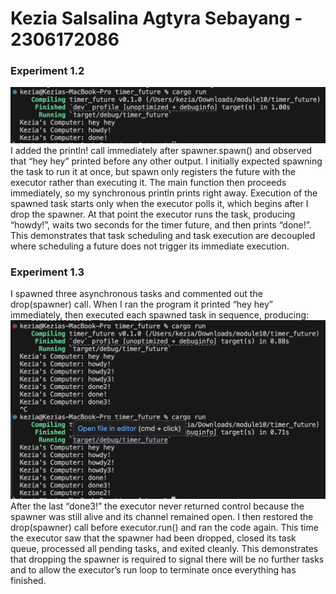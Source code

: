 # Kezia Salsalina Agtyra Sebayang - 2306172086

### Experiment 1.2
![alt text](img/img1.png)
I added the println! call immediately after spawner.spawn() and observed that “hey hey” printed before any other output. I initially expected spawning the task to run it at once, but spawn only registers the future with the executor rather than executing it. The main function then proceeds immediately, so my synchronous println prints right away. Execution of the spawned task starts only when the executor polls it, which begins after I drop the spawner. At that point the executor runs the task, producing “howdy!”, waits two seconds for the timer future, and then prints “done!”. This demonstrates that task scheduling and task execution are decoupled where scheduling a future does not trigger its immediate execution.


### Experiment 1.3
I spawned three asynchronous tasks and commented out the drop(spawner) call. When I ran the program it printed “hey hey” immediately, then executed each spawned task in sequence, producing:
![alt text](img/img2.png)
After the last “done3!” the executor never returned control because the spawner was still alive and its channel remained open. I then restored the drop(spawner) call before executor.run() and ran the code again. This time the executor saw that the spawner had been dropped, closed its task queue, processed all pending tasks, and exited cleanly. This demonstrates that dropping the spawner is required to signal there will be no further tasks and to allow the executor’s run loop to terminate once everything has finished.